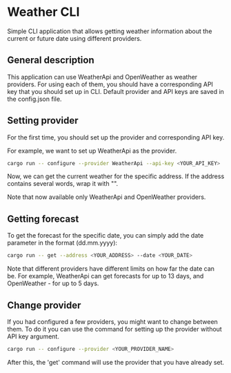 # Weather CLI

Simple CLI application that allows getting weather information about the current or future date using different providers.

## General description

This application can use WeatherApi and OpenWeather as weather providers. For using each of them, you should have a corresponding API key that you should set up in CLI. Default provider and API keys are saved in the config.json file.

## Setting provider

For the first time, you should set up the provider and corresponding API key.

For example, we want to set up WeatherApi as the provider.

```bash
cargo run -- configure --provider WeatherApi --api-key <YOUR_API_KEY>
```

Now, we can get the current weather for the specific address.
If the address contains several words, wrap it with "".

Note that now available only WeatherApi and OpenWeather providers.

## Getting forecast

To get the forecast for the specific date, you can simply add the date parameter in the format (dd.mm.yyyy):

```bash
cargo run -- get --address <YOUR_ADDRESS> --date <YOUR_DATE>
```

Note that different providers have different limits on how far the date can be. For example, WeatherApi can get forecasts for up to 13 days, and OpenWeather - for up to 5 days.

## Change provider

If you had configured a few providers, you might want to change between them. To do it you can use the command for setting up the provider without API key argument.

```bash
cargo run -- configure --provider <YOUR_PROVIDER_NAME>
```

After this, the 'get' command will use the provider that you have already set.
